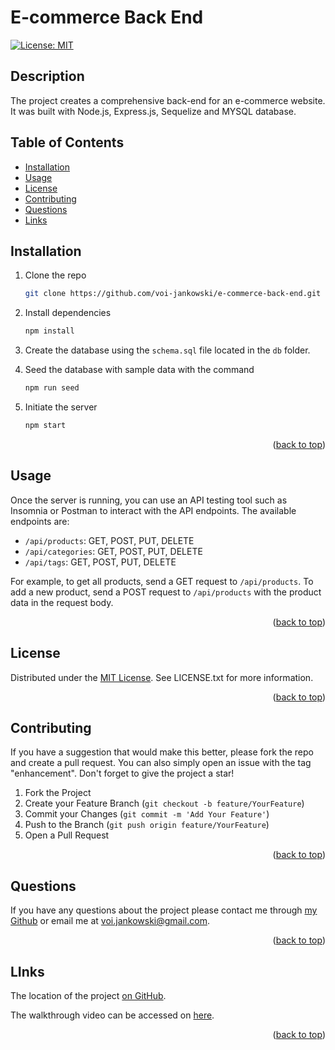 # E-commerce Back End

[![License: MIT](https://img.shields.io/badge/License-MIT-yellow.svg)](https://opensource.org/licenses/MIT)

## Description

The project creates a comprehensive back-end for an e-commerce website. It was built with Node.js, Express.js, Sequelize and MYSQL database.

## Table of Contents

- [Installation](#installation)
- [Usage](#usage)
- [License](#license)
- [Contributing](#contributing)
- [Questions](#questions)
- [Links](#links)

## Installation

1. Clone the repo

   ```sh
   git clone https://github.com/voi-jankowski/e-commerce-back-end.git
   ```

2. Install dependencies

   ```sh
   npm install
   ```

3. Create the database using the `schema.sql` file located in the `db` folder.

4. Seed the database with sample data with the command

   ```sh
   npm run seed
   ```

5. Initiate the server

   ```sh
   npm start
   ```

<p align="right">(<a href="#readme-top">back to top</a>)</p>

## Usage

Once the server is running, you can use an API testing tool such as Insomnia or Postman to interact with the API endpoints. The available endpoints are:

- `/api/products`: GET, POST, PUT, DELETE
- `/api/categories`: GET, POST, PUT, DELETE
- `/api/tags`: GET, POST, PUT, DELETE

For example, to get all products, send a GET request to `/api/products`. To add a new product, send a POST request to `/api/products` with the product data in the request body.

<p align="right">(<a href="#readme-top">back to top</a>)</p>

## License

Distributed under the [MIT License](https://opensource.org/licenses/MIT). See LICENSE.txt for more information.

<p align="right">(<a href="#readme-top">back to top</a>)</p>

## Contributing

If you have a suggestion that would make this better, please fork the repo and create a pull request. You can also simply open an issue with the tag "enhancement".
Don't forget to give the project a star!

1. Fork the Project
2. Create your Feature Branch (`git checkout -b feature/YourFeature`)
3. Commit your Changes (`git commit -m 'Add Your Feature'`)
4. Push to the Branch (`git push origin feature/YourFeature`)
5. Open a Pull Request

<p align="right">(<a href="#readme-top">back to top</a>)</p>

## Questions

If you have any questions about the project please contact me through [my Github](https://github.com/voi-jankowski) or email me at [voi.jankowski@gmail.com](mailto:voi.jankowski@gmail.com).

<p align="right">(<a href="#readme-top">back to top</a>)</p>

## LInks

The location of the project [on GitHub](https://github.com/voi-jankowski/e-commerce-back-end).

The walkthrough video can be accessed on [here](https://drive.google.com/file/d/1NF7FVWBMCj04XLL_RUYuRwDLbTGPOLmZ/view).

<p align="right">(<a href="#readme-top">back to top</a>)</p>
